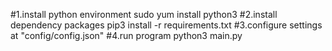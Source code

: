 #1.install python environment
sudo yum install python3
#2.install dependency packages
pip3 install -r requirements.txt
#3.configure settings at "config/config.json"
#4.run program
python3 main.py